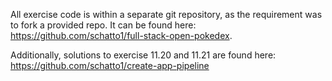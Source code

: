 All exercise code is within a separate git repository, as the requirement was to fork a provided repo. It can be found here: https://github.com/schatto1/full-stack-open-pokedex.

Additionally, solutions to exercise 11.20 and 11.21 are found here: https://github.com/schatto1/create-app-pipeline